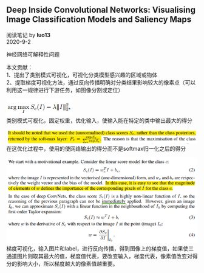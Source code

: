 ## Deep Inside Convolutional Networks: Visualising Image Classification Models and Saliency Maps
阅读笔记 by **luo13**  
2020-9-2  

神经网络可解释性问题  

本文贡献：  
1、提出了类别模式可视化，可视化分类模型感兴趣的区域或物体  
2、提取梯度可视化方法，通过反向传播明确对分类结果影响较大的像素点（可以利用这一规律进行下游任务，如图像分割或定位）

![maps](../../img/Saliency_Maps/类别模式可视化.png)  
类别模式可视化，固定权重，优化输入，使输入能在特定的类中输出最大的得分  

![maps](../../img/Saliency_Maps/使用原始得分.png)  
在这优化过程中，使用的使网络输出的得分而不是softmax归一化之后的得分  

![maps](../../img/Saliency_Maps/梯度可视化.png)  
梯度可视化，输入图片和label，进行反向传播，得到图像上的梯度值，如果使三通道图片则取其最大的值，梯度值代表，要改变输入，梯度代表，像素值改变对得分的影响大小，所以梯度越大的像素值越重要。

